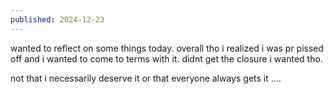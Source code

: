 ```yaml
---
published: 2024-12-23
---
```


wanted to reflect on some things today. overall tho i realized i was pr pissed off and i wanted to come to terms with it. didnt get the closure i wanted tho. 

not that i necessarily deserve it or that everyone always gets it ....